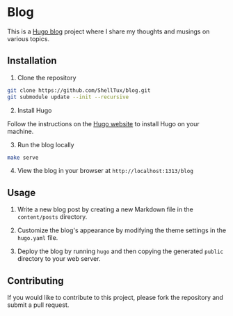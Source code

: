 # Blog

This is a [Hugo blog](https://shelltux.github.io/blog/) project where I share my
thoughts and musings on various topics.

## Installation

1. Clone the repository

```sh
git clone https://github.com/ShellTux/blog.git
git submodule update --init --recursive
```

2. Install Hugo

Follow the instructions on the [Hugo
website](https://gohugo.io/getting-started/installing/) to install Hugo on your
machine.

3. Run the blog locally

```sh
make serve
```

4. View the blog in your browser at `http://localhost:1313/blog`

## Usage

1. Write a new blog post by creating a new Markdown file in the `content/posts` directory.

2. Customize the blog's appearance by modifying the theme settings in the `hugo.yaml` file.

3. Deploy the blog by running `hugo` and then copying the generated `public` directory to your web server.

## Contributing

If you would like to contribute to this project, please fork the repository and
submit a pull request.
